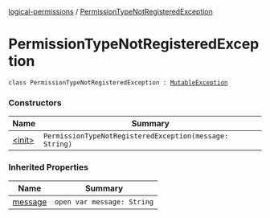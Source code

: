 [logical-permissions](../index.md) / [PermissionTypeNotRegisteredException](.)

# PermissionTypeNotRegisteredException

`class PermissionTypeNotRegisteredException : `[`MutableException`](../-mutable-exception/index.md)

### Constructors

| Name | Summary |
|---|---|
| [&lt;init&gt;](-init-.md) | `PermissionTypeNotRegisteredException(message: String)` |

### Inherited Properties

| Name | Summary |
|---|---|
| [message](../-mutable-exception/message.md) | `open var message: String` |
